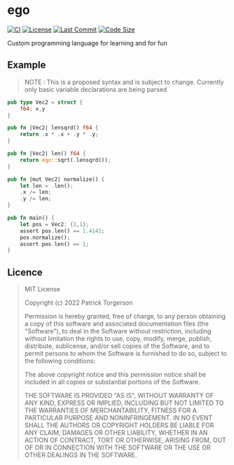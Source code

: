 # ego

[![CI](https://github.com/PatrickTorgerson/ego/actions/workflows/ci.yml/badge.svg?branch=main)](https://github.com/PatrickTorgerson/ego/actions/workflows/ci.yml)
[![License](https://img.shields.io/github/license/PatrickTorgerson/ego)](https://github.com/PatrickTorgerson/ego/blob/main/LICENSE)
[![Last Commit](https://img.shields.io/github/last-commit/PatrickTorgerson/ego)](https://github.com/PatrickTorgerson/ego/commits/main)
[![Code Size](https://img.shields.io/github/languages/code-size/PatrickTorgerson/ego)](https://github.com/PatrickTorgerson/ego)

Custom programming language for learning and for fun

## Example

> NOTE : This is a proposed syntax and is subject to change.
>       Currently only basic variable declarations are being parsed

```rust
pub type Vec2 = struct {
    f64: x,y
}

pub fn |Vec2| lensqrd() f64 {
    return .x * .x + .y * .y;
}

pub fn |Vec2| len() f64 {
    return ego::sqrt(.lensqrd());
}

pub fn |mut Vec2| normalize() {
    let len = .len();
    .x /= len;
    .y /= len;
}

pub fn main() {
    let pos = Vec2: {1,1};
    assert pos.len() == 1.4142;
    pos.normalize();
    assert pos.len() == 1;
}
```

## Licence

> MIT License
>
> Copyright (c) 2022 Patrick Torgerson
>
> Permission is hereby granted, free of charge, to any person obtaining a copy
> of this software and associated documentation files (the "Software"), to deal
> in the Software without restriction, including without limitation the rights
> to use, copy, modify, merge, publish, distribute, sublicense, and/or sell
> copies of the Software, and to permit persons to whom the Software is
> furnished to do so, subject to the following conditions:
>
> The above copyright notice and this permission notice shall be included in all
> copies or substantial portions of the Software.
>
> THE SOFTWARE IS PROVIDED "AS IS", WITHOUT WARRANTY OF ANY KIND, EXPRESS OR
> IMPLIED, INCLUDING BUT NOT LIMITED TO THE WARRANTIES OF MERCHANTABILITY,
> FITNESS FOR A PARTICULAR PURPOSE AND NONINFRINGEMENT. IN NO EVENT SHALL THE
> AUTHORS OR COPYRIGHT HOLDERS BE LIABLE FOR ANY CLAIM, DAMAGES OR OTHER
> LIABILITY, WHETHER IN AN ACTION OF CONTRACT, TORT OR OTHERWISE, ARISING FROM,
> OUT OF OR IN CONNECTION WITH THE SOFTWARE OR THE USE OR OTHER DEALINGS IN THE
> SOFTWARE.

